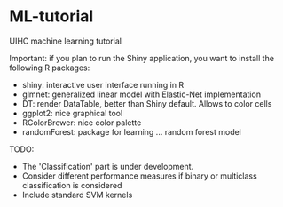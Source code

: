 # ML-tutorial
UIHC machine learning tutorial

Important: if you plan to run the Shiny application, you want to install the following R packages:
* shiny: interactive user interface running in R
* glmnet: generalized linear model with Elastic-Net implementation
* DT: render DataTable, better than Shiny default. Allows to color cells
* ggplot2: nice graphical tool
* RColorBrewer: nice color palette
* randomForest: package for learning ... random forest model


TODO:

* The 'Classification' part is under development.
* Consider different performance measures if binary or multiclass classification is considered
* Include standard SVM kernels
